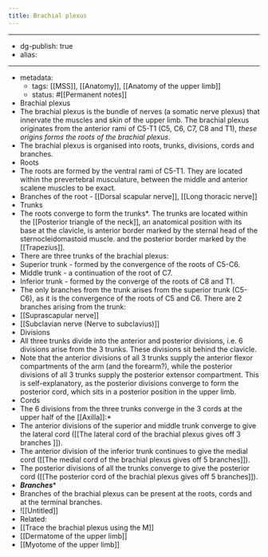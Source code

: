 ```yaml
---
title: Brachial plexus
---
```


- --
- dg-publish: true
- alias:
- --
- metadata:
	- tags: [[MSS]], [[Anatomy]], [[Anatomy of the upper limb]]
	- status: #[[Permanent notes]]
- Brachial plexus
- The brachial plexus is the bundle of nerves (a somatic nerve plexus) that innervate the muscles and skin of the upper limb. The brachial plexus originates from the anterior rami of C5-T1 (C5, C6, C7, C8 and T1), *these origins forms the roots of the brachial plexus*.
- The brachial plexus is organised into roots, trunks, divisions, cords and branches.
- Roots
- The roots are formed by the ventral rami of C5-T1. They are located within the prevertebral musculature, between the middle and anterior scalene muscles to be exact.
- Branches of the root - [[Dorsal scapular nerve]], [[Long thoracic nerve]]
- Trunks
- The roots converge to form the trunks*. The trunks are located within the [[Posterior triangle of the neck]], an anatomical position with its base at the clavicle, is anterior border marked by the sternal head of the sternocleidomastoid muscle. and the posterior border marked by the [[Trapezius]].
- There are three trunks of the brachial plexus:
- Superior trunk - formed by the convergence of the roots of C5-C6.
- Middle trunk - a continuation of the root of C7.
- Inferior trunk - formed by the converge of the roots of C8 and T1.
- The only branches from the trunk arises from the superior trunk (C5-C6), as it is the convergence of the roots of C5 and C6. There are 2 branches arising from the trunk:
- [[Suprascapular nerve]]
- [[Subclavian nerve (Nerve to subclavius)]]
- Divisions
- All three trunks divide into the anterior and posterior divisions, i.e. 6 divisions arise from the 3 trunks. These divisions sit behind the clavicle.
- Note that the anterior divisions of all 3 trunks supply the anterior flexor compartments of the arm (and the forearm?), while the posterior divisions of all 3 trunks supply the posterior extensor compartment. This is self-explanatory, as the posterior divisions converge to form the posterior cord, which sits in a posterior position in the upper limb.
- Cords
- The 6 divisions from the three trunks converge in the 3 cords at the upper half of the [[Axilla]]:*
- The anterior divisions of the superior and middle trunk converge to give the lateral cord ([[The lateral cord of the brachial plexus gives off 3 branches ]]).
- The anterior division of the inferior trunk continues to give the medial cord ([[The medial cord of the brachial plexus gives off 5 branches]]).
- The posterior divisions of all the trunks converge to give the posterior cord ([[The posterior cord of the brachial plexus gives off 5 branches]]).
- *********Branches**********
- Branches of the brachial plexus can be present at the roots, cords and at the terminal branches.
- ![[Untitled]]
- Related:
- [[Trace the brachial plexus using the M]]
- [[Dermatome of the upper limb]]
- [[Myotome of the upper limb]]